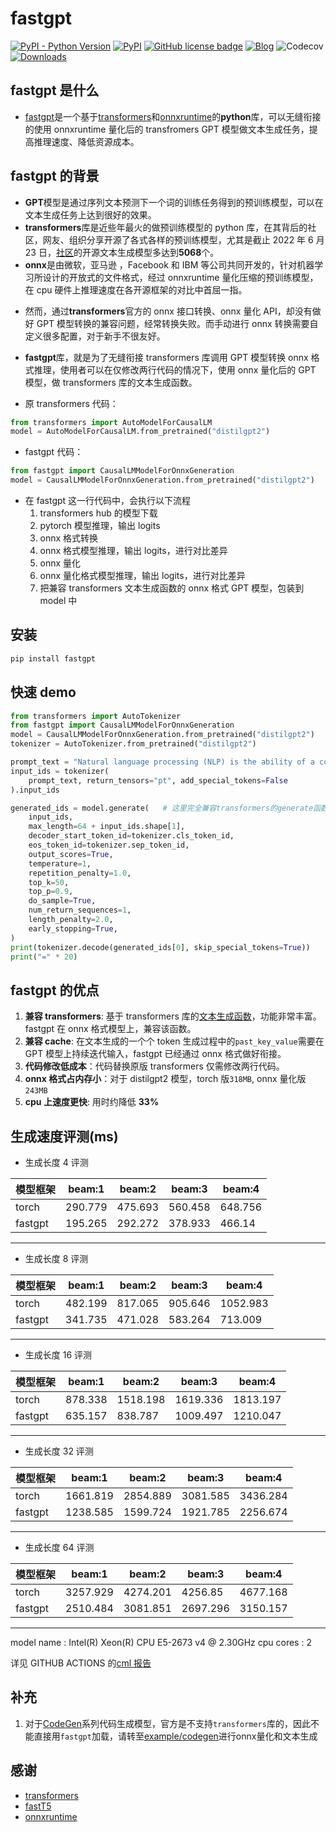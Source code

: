 # fastgpt

[![PyPI - Python Version](https://img.shields.io/pypi/pyversions/fastgpt.svg)](https://pypi.org/project/fastgpt/)
[![PyPI](https://img.shields.io/pypi/v/fastgpt.svg)](https://pypi.org/project/fastgpt/)
[![GitHub license badge](https://img.shields.io/github/license/LowinLi/fastgpt)](https://github.com/LowinLi/fastgpt/blob/main/LICENSE)
[![Blog](https://img.shields.io/badge/blog-LowinLi-important)](https://lowin.li)
![Codecov](https://img.shields.io/codecov/c/github/LowinLi/fastgpt)
[![Downloads](https://pepy.tech/badge/fastgpt)](https://pepy.tech/project/fastgpt)

## fastgpt 是什么

- [fastgpt](https://github.com/LowinLi/fastgpt)是一个基于[transformers](https://github.com/huggingface/transformers)和[onnxruntime](https://github.com/microsoft/onnxruntime)的**python**库，可以无缝衔接的使用 onnxruntime 量化后的 transfromers GPT 模型做文本生成任务，提高推理速度、降低资源成本。

## fastgpt 的背景

- **GPT**模型是通过序列文本预测下一个词的训练任务得到的预训练模型，可以在文本生成任务上达到很好的效果。
- **transformers**库是近些年最火的做预训练模型的 python 库，在其背后的社区，网友、组织分享开源了各式各样的预训练模型，尤其是截止 2022 年 6 月 23 日，[社区](https://huggingface.co/models?pipeline_tag=text-generation&sort=downloads)的开源文本生成模型多达到**5068**个。
- **onnx**是由微软，亚马逊 ，Facebook 和 IBM 等公司共同开发的，针对机器学习所设计的开放式的文件格式，经过 onnxruntime 量化压缩的预训练模型，在 cpu 硬件上推理速度在各开源框架的对比中首屈一指。

* 然而，通过**transformers**官方的 onnx 接口转换、onnx 量化 API，却没有做好 GPT 模型转换的兼容问题，经常转换失败。而手动进行 onnx 转换需要自定义很多配置，对于新手不很友好。

- **fastgpt**库，就是为了无缝衔接 transformers 库调用 GPT 模型转换 onnx 格式推理，使用者可以在仅修改两行代码的情况下，使用 onnx 量化后的 GPT 模型，做 transformers 库的文本生成函数。

* 原 transformers 代码：

```python
from transformers import AutoModelForCausalLM
model = AutoModelForCausalLM.from_pretrained("distilgpt2")
```

- fastgpt 代码：

```python
from fastgpt import CausalLMModelForOnnxGeneration
model = CausalLMModelForOnnxGeneration.from_pretrained("distilgpt2")
```

- 在 fastgpt 这一行代码中，会执行以下流程
  1. transformers hub 的模型下载
  2. pytorch 模型推理，输出 logits
  3. onnx 格式转换
  4. onnx 格式模型推理，输出 logits，进行对比差异
  5. onnx 量化
  6. onnx 量化格式模型推理，输出 logits，进行对比差异
  7. 把兼容 transformers 文本生成函数的 onnx 格式 GPT 模型，包装到 model 中

## 安装

```bash
pip install fastgpt
```

## 快速 demo

```python
from transformers import AutoTokenizer
from fastgpt import CausalLMModelForOnnxGeneration
model = CausalLMModelForOnnxGeneration.from_pretrained("distilgpt2")
tokenizer = AutoTokenizer.from_pretrained("distilgpt2")

prompt_text = "Natural language processing (NLP) is the ability of a computer program to understand human language as it is spoken and written"
input_ids = tokenizer(
    prompt_text, return_tensors="pt", add_special_tokens=False
).input_ids

generated_ids = model.generate(   # 这里完全兼容transformers的generate函数
    input_ids,
    max_length=64 + input_ids.shape[1],
    decoder_start_token_id=tokenizer.cls_token_id,
    eos_token_id=tokenizer.sep_token_id,
    output_scores=True,
    temperature=1,
    repetition_penalty=1.0,
    top_k=50,
    top_p=0.9,
    do_sample=True,
    num_return_sequences=1,
    length_penalty=2.0,
    early_stopping=True,
)
print(tokenizer.decode(generated_ids[0], skip_special_tokens=True))
print("=" * 20)
```

## fastgpt 的优点

1. **兼容 transformers**: 基于 transformers 库的[文本生成函数](https://github.com/huggingface/transformers/blob/v4.20.1/src/transformers/generation_utils.py#L845)，功能非常丰富。fastgpt 在 onnx 格式模型上，兼容该函数。
2. **兼容 cache**: 在文本生成的一个个 token 生成过程中的`past_key_value`需要在 GPT 模型上持续迭代输入，fastgpt 已经通过 onnx 格式做好衔接。
3. **代码修改低成本**：代码替换原版 transformers 仅需修改两行代码。
4. **onnx 格式占内存小**：对于 distilgpt2 模型，torch 版`318MB`, onnx 量化版`243MB`
5. **cpu 上速度更快**: 用时约降低 **33%**

## 生成速度评测(ms)

- 生成长度 4 评测

| 模型框架 | beam:1  | beam:2  | beam:3  | beam:4  |
| -------- | ------- | ------- | ------- | ------- |
| torch    | 290.779 | 475.693 | 560.458 | 648.756 |
| fastgpt  | 195.265 | 292.272 | 378.933 | 466.14  |

---

- 生成长度 8 评测

| 模型框架 | beam:1  | beam:2  | beam:3  | beam:4   |
| -------- | ------- | ------- | ------- | -------- |
| torch    | 482.199 | 817.065 | 905.646 | 1052.983 |
| fastgpt  | 341.735 | 471.028 | 583.264 | 713.009  |

---

- 生成长度 16 评测

| 模型框架 | beam:1  | beam:2   | beam:3   | beam:4   |
| -------- | ------- | -------- | -------- | -------- |
| torch    | 878.338 | 1518.198 | 1619.336 | 1813.197 |
| fastgpt  | 635.157 | 838.787  | 1009.497 | 1210.047 |

---

- 生成长度 32 评测

| 模型框架 | beam:1   | beam:2   | beam:3   | beam:4   |
| -------- | -------- | -------- | -------- | -------- |
| torch    | 1661.819 | 2854.889 | 3081.585 | 3436.284 |
| fastgpt  | 1238.585 | 1599.724 | 1921.785 | 2256.674 |

---

- 生成长度 64 评测

| 模型框架 | beam:1   | beam:2   | beam:3   | beam:4   |
| -------- | -------- | -------- | -------- | -------- |
| torch    | 3257.929 | 4274.201 | 4256.85  | 4677.168 |
| fastgpt  | 2510.484 | 3081.851 | 2697.296 | 3150.157 |

---

model name : Intel(R) Xeon(R) CPU E5-2673 v4 @ 2.30GHz
cpu cores : 2

详见 GITHUB ACTIONS 的[cml 报告](https://github.com/LowinLi/fastgpt/commit/044567f960dd05fb0ef06870cf12002718ed5861#commitcomment-76805953)

## 补充
1. 对于[CodeGen](https://github.com/salesforce/CodeGen)系列代码生成模型，官方是不支持`transformers`库的，因此不能直接用`fastgpt`加载，请转至[example/codegen](https://github.com/LowinLi/fastgpt/tree/main/example/codegen)进行onnx量化和文本生成
## 感谢

- [transformers](https://github.com/huggingface/transformers)
- [fastT5](https://github.com/Ki6an/fastT5)
- [onnxruntime](https://github.com/microsoft/onnxruntime)
